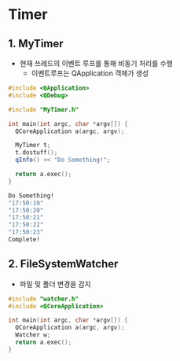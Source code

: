 # Timer

## 1. MyTimer

- 현재 쓰레드의 이벤트 루프를 통해 비동기 처리를 수행
    - 이벤트루프는 QApplication 객체가 생성

```c++
#include <QApplication>
#include <QDebug>

#include "MyTimer.h"

int main(int argc, char *argv[]) {
  QCoreApplication a(argc, argv);

  MyTimer t;
  t.dostuff();
  qInfo() << "Do Something!";

  return a.exec();
}
```

```bash
Do Something!
"17:50:19"
"17:50:20"
"17:50:21"
"17:50:22"
"17:50:23"
Complete!
```

## 2. FileSystemWatcher

- 파일 및 폴더 변경을 감지

```c++
#include "watcher.h"
#include <QCoreApplication>

int main(int argc, char *argv[]) {
  QCoreApplication a(argc, argv);
  Watcher w;
  return a.exec();
}
```
```bash

```